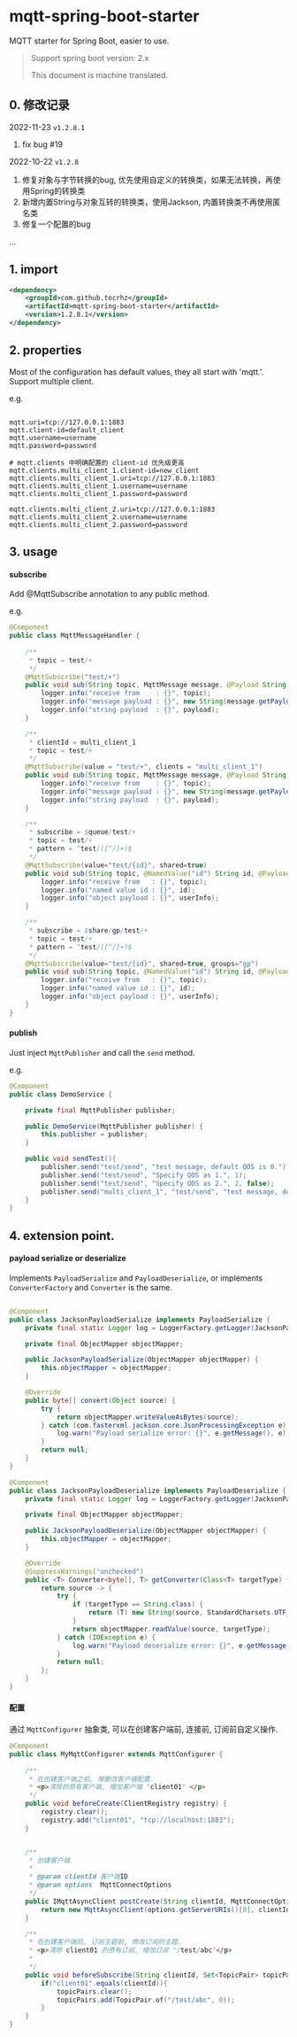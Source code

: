 # mqtt-spring-boot-starter

MQTT starter for Spring Boot, easier to use.

> Support spring boot version: 2.x
>
> This document is machine translated.

## 0. 修改记录

2022-11-23 `v1.2.8.1`
1. fix bug #19

2022-10-22 `v1.2.8`
1. 修复对象与字节转换的bug, 优先使用自定义的转换类，如果无法转换，再使用Spring的转换类
2. 新增内置String与对象互转的转换类，使用Jackson, 内置转换类不再使用匿名类
3. 修复一个配置的bug

...

## 1. import

```xml
<dependency>
    <groupId>com.github.tocrhz</groupId>
    <artifactId>mqtt-spring-boot-starter</artifactId>
    <version>1.2.8.1</version>
</dependency>
```

## 2. properties

Most of the configuration has default values, they all start with 'mqtt.'.
Support multiple client.

e.g.

```properties

mqtt.uri=tcp://127.0.0.1:1883
mqtt.client-id=default_client
mqtt.username=username
mqtt.password=password

# mqtt.clients 中明确配置的 client-id 优先级更高
mqtt.clients.multi_client_1.client-id=new_client
mqtt.clients.multi_client_1.uri=tcp://127.0.0.1:1883
mqtt.clients.multi_client_1.username=username
mqtt.clients.multi_client_1.password=password

mqtt.clients.multi_client_2.uri=tcp://127.0.0.1:1883
mqtt.clients.multi_client_2.username=username
mqtt.clients.multi_client_2.password=password

```

## 3. usage

#### subscribe

Add @MqttSubscribe annotation to any public method.

e.g.

```java
@Component
public class MqttMessageHandler {
    
    /**
     * topic = test/+
     */
    @MqttSubscribe("test/+")
    public void sub(String topic, MqttMessage message, @Payload String payload) {
        logger.info("receive from    : {}", topic);
        logger.info("message payload : {}", new String(message.getPayload(), StandardCharsets.UTF_8));
        logger.info("string payload  : {}", payload);
    }

    /**
     * clientId = multi_client_1
     * topic = test/+
     */
    @MqttSubscribe(value = "test/+", clients = "multi_client_1")
    public void sub(String topic, MqttMessage message, @Payload String payload) {
        logger.info("receive from    : {}", topic);
        logger.info("message payload : {}", new String(message.getPayload(), StandardCharsets.UTF_8));
        logger.info("string payload  : {}", payload);
    }

    /**
     * subscribe = $queue/test/+
     * topic = test/+
     * pattern = ^test/([^/]+)$
     */
    @MqttSubscribe(value="test/{id}", shared=true)
    public void sub(String topic, @NamedValue("id") String id, @Payload UserInfo userInfo) {
        logger.info("receive from   : {}", topic);
        logger.info("named value id : {}", id);
        logger.info("object payload : {}", userInfo);
    }

    /**
     * subscribe = $share/gp/test/+
     * topic = test/+
     * pattern = ^test/([^/]+)$
     */
    @MqttSubscribe(value="test/{id}", shared=true, groups="gp")
    public void sub(String topic, @NamedValue("id") String id, @Payload UserInfo userInfo) {
        logger.info("receive from   : {}", topic);
        logger.info("named value id : {}", id);
        logger.info("object payload : {}", userInfo);
    }
}
```

#### publish

Just inject `MqttPublisher` and call the `send` method.

e.g.

```java
@Component
public class DemoService {

    private final MqttPublisher publisher;

    public DemoService(MqttPublisher publisher) {
        this.publisher = publisher;
    }

    public void sendTest(){
        publisher.send("test/send", "test message, default QOS is 0.");
        publisher.send("test/send", "Specify QOS as 1.", 1);
        publisher.send("test/send", "Specify QOS as 2.", 2, false);
        publisher.send("multi_client_1", "test/send", "test message, default QOS is 0.");
    }
}
```

## 4. extension point.

#### payload serialize or deserialize

Implements `PayloadSerialize` and `PayloadDeserialize`, or implements `ConverterFactory` and `Converter` is the same.


```java

@Component
public class JacksonPayloadSerialize implements PayloadSerialize {
    private final static Logger log = LoggerFactory.getLogger(JacksonPayloadDeserialize.class);

    private final ObjectMapper objectMapper;

    public JacksonPayloadSerialize(ObjectMapper objectMapper) {
        this.objectMapper = objectMapper;
    }

    @Override
    public byte[] convert(Object source) {
        try {
            return objectMapper.writeValueAsBytes(source);
        } catch (com.fasterxml.jackson.core.JsonProcessingException e) {
            log.warn("Payload serialize error: {}", e.getMessage(), e);
        }
        return null;
    }
}

@Component
public class JacksonPayloadDeserialize implements PayloadDeserialize {
    private final static Logger log = LoggerFactory.getLogger(JacksonPayloadDeserialize.class);

    private final ObjectMapper objectMapper;

    public JacksonPayloadDeserialize(ObjectMapper objectMapper) {
        this.objectMapper = objectMapper;
    }

    @Override
    @SuppressWarnings("unchecked")
    public <T> Converter<byte[], T> getConverter(Class<T> targetType) {
        return source -> {
            try {
                if (targetType == String.class) {
                    return (T) new String(source, StandardCharsets.UTF_8);
                }
                return objectMapper.readValue(source, targetType);
            } catch (IOException e) {
                log.warn("Payload deserialize error: {}", e.getMessage(), e);
            }
            return null;
        };
    }
}
```

#### 配置

通过 `MqttConfigurer` 抽象类, 可以在创建客户端前, 连接前, 订阅前自定义操作.

```java
@Component
public class MyMqttConfigurer extends MqttConfigurer { 
    
    /**
     * 在创建客户端之前, 增删改客户端配置.
     * <p>清除的原有客户端, 增加客户端 "client01" </p>
     */
    public void beforeCreate(ClientRegistry registry) {
        registry.clear();
        registry.add("client01", "tcp://localhost:1883");
    }


    /**
     * 创建客户端.
     *
     * @param clientId 客户端ID
     * @param options  MqttConnectOptions
     */
    public IMqttAsyncClient postCreate(String clientId, MqttConnectOptions options) throws MqttException {
        return new MqttAsyncClient(options.getServerURIs()[0], clientId, new MemoryPersistence());
    }

    /**
     * 在创建客户端后, 订阅主题前, 修改订阅的主题.
     * <p>清除 client01 的原有订阅, 增加订阅 "/test/abc"</p>
     * 
     */
    public void beforeSubscribe(String clientId, Set<TopicPair> topicPairs) {
        if("client01".equals(clientId)){
            topicPairs.clear();
            topicPairs.add(TopicPair.of("/test/abc", 0));
        }
    }
}
```




